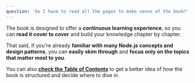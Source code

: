 ```yaml
---
question: 'Do I have to read all the pages to make sense of the book?'
---
```


The book is designed to offer a **continuous learning experience**, so you can **read it cover to cover** and build your knowledge chapter by chapter.

That said, if you're already **familiar with many Node.js concepts and design patterns**, you can **easily skim through** and **focus only on the topics that matter most to you**.

You can also [**check the Table of Contents**](#chapters) to get a better idea of how the book is structured and decide where to dive in.
